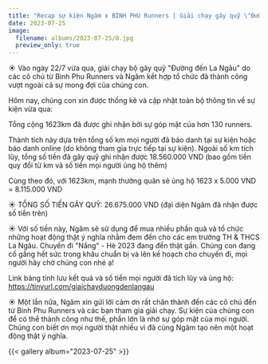 ```yaml
---
title: "Recap sự kiện Ngăm x BINH PHU Runners | Giải chạy gây quỹ \"Đường đến La Ngâu\""
date: 2023-07-25
image:
  filename: albums/2023-07-25/0.jpg
  preview_only: true
---
```


☀️ Vào ngày 22/7 vừa qua, giải chạy bộ gây quỹ "Đường đến La Ngâu" do các cô chú từ Binh Phu Runners và Ngăm kết hợp tổ chức đã thành công vượt ngoài cả sự mong đợi của chúng con.

Hôm nay, chúng con xin được thống kê và cập nhật toàn bộ thông tin về sự kiện vừa qua:

Tổng cộng 1623km đã được ghi nhận bởi sự góp mặt của hơn 130 runners.

Thành tích này dựa trên tổng số km mọi người đã báo danh tại sự kiện hoặc báo danh online (do không tham gia trực tiếp tại sự kiện). Ngoài số km tích lũy, tổng số tiền đã gây quỹ ghi nhận được 18.560.000 VND (bao gồm tiền quy đổi từ km và số tiền mọi người ủng hộ thêm)

Cùng theo đó, với 1623km, mạnh thường quân sẽ ủng hộ 1623 x 5.000 VND = 8.115.000 VND

☀️ TỔNG SỐ TIỀN GÂY QUỸ: 26.675.000 VND (đại diện Ngăm đã nhận được số tiền trên)

☀️ Với số tiền này, Ngăm sẽ sử dụng để mua nhiều phần quà và tổ chức những hoạt động thật ý nghĩa nhằm đem đến cho các em trường TH & THCS La Ngâu. Chuyến đi "Nắng" - Hè 2023 đang đến thật gần. Chúng con đang cố gắng hết sức trong khâu chuẩn bị và lên kế hoạch cho chuyến đi, mọi người hãy chờ chúng con nhé ạ!

Link bảng tính lưu kết quả và số tiền mọi người đã tích lũy và ủng hộ: https://tinyurl.com/giaichayduongdenlangau

☀️ Một lần nữa, Ngăm xin gửi lời cảm ơn rất chân thành đến các cô chú đến từ Binh Phu Runners và các bạn tham gia giải chạy. Sự kiện của chúng con để có thể thành công như thế, phần lớn là nhờ sự góp mặt của mọi người. Chúng con biết ơn mọi người thật nhiều vì đã cùng Ngăm tạo nên một hoạt động thật ý nghĩa. 

{{< gallery album="2023-07-25" >}}
